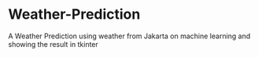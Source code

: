 # Weather-Prediction
A Weather Prediction using weather from Jakarta on machine learning and showing the result in tkinter
